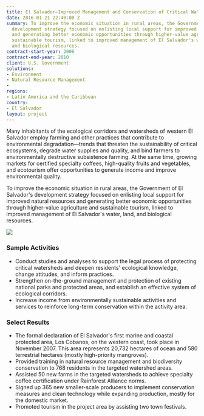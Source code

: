 ```yaml
---
title: El Salvador—Improved Management and Conservation of Critical Watersheds (IMCCW)
date: 2016-01-21 22:40:00 Z
summary: To improve the economic situation in rural areas, the Government of El Salvador's
  development strategy focused on enlisting local support for improved natural resources
  and generating better economic opportunities through higher-value agriculture and
  sustainable tourism, linked to improved management of El Salvador's water, land,
  and biological resources.
contract-start-year: 2006
contract-end-year: 2010
client: U.S. Government
solutions:
- Environment
- Natural Resource Management
-
regions:
- Latin America and the Caribbean
country:
- El Salvador
layout: project
---
```


Many inhabitants of the ecological corridors and watersheds of western El Salvador employ farming and other practices that contribute to environmental degradation—trends that threaten the sustainability of critical ecosystems, degrade water supplies and quality, and bind farmers to environmentally destructive subsistence farming. At the same time, growing markets for certified specialty coffees, high-quality fruits and vegetables, and ecotourism offer opportunities to generate income and improve environmental quality.

To improve the economic situation in rural areas, the Government of El Salvador's development strategy focused on enlisting local support for improved natural resources and generating better economic opportunities through higher-value agriculture and sustainable tourism, linked to improved management of El Salvador's water, land, and biological resources.

![][1]

### Sample Activities

* Conduct studies and analyses to support the legal process of protecting critical watersheds and deepen residents' ecological knowledge, change attitudes, and inform practices.
* Strengthen on-the-ground management and protection of existing national parks and protected areas, and establish an effective system of ecological corridors.
* Increase income from environmentally sustainable activities and services to reinforce long-term conservation within the activity area.

### Select Results

* The formal declaration of El Salvador's first marine and coastal protected area, Los Cobanos, on the western coast, took place in November 2007. This area represents 20,732 hectares of ocean and 580 terrestrial hectares (mostly high-priority mangroves).
* Provided training in natural resource management and biodiversity conservation to 768 residents in the targeted watershed areas.
* Assisted 50 new farms in the targeted watersheds to achieve specialty coffee certification under Rainforest Alliance norms.
* Signed up 365 new smaller-scale producers to implement conservation measures and clean technology while expanding production, mostly for the domestic market.
* Promoted tourism in the project area by assisting two town festivals.

[1]: https://assetify-dai.com/projects/IMCCWprojectsummary.jpg
